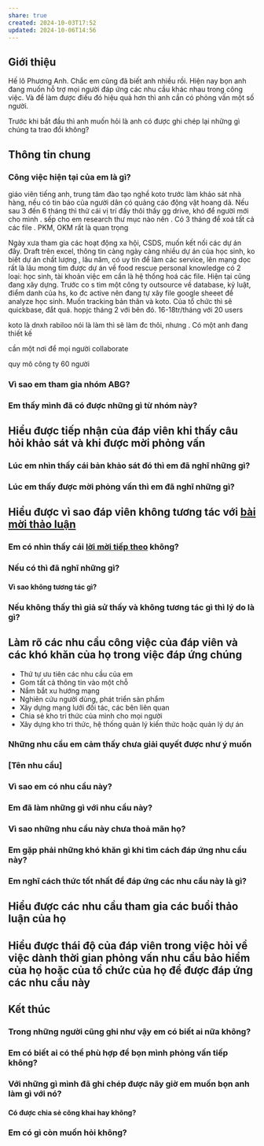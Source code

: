 ```yaml
---
share: true
created: 2024-10-03T17:52
updated: 2024-10-06T14:56
---
```

## Giới thiệu
Hế lô Phương Anh. Chắc em cũng đã biết anh nhiều rồi. Hiện nay bọn anh đang muốn hỗ trợ mọi người đáp ứng các nhu cầu khác nhau trong công việc. Và để làm được điều đó hiệu quả hơn thì anh cần có phỏng vấn một số người. 

Trước khi bắt đầu thì anh muốn hỏi là anh có được ghi chép lại những gì chúng ta trao đổi không?

## Thông tin chung
### Công việc hiện tại của em là gì?
giáo viên tiếng anh, trung tâm đào tạo nghề koto
trước làm khảo sát nhà hàng, nếu có tin báo của người dân có quảng cáo động vật hoang dã. Nếu sau 3 đến 6 tháng thì thử cái vị trí đấy thôi
thấy gg drive, khó để người mới cho mình . sếp cho em research thư mục nào nên . Có 3 tháng để xoá tất cả các file . PKM, OKM rất là quan trọng

Ngày xưa tham gia các hoạt động xa hội, CSDS, muốn kết nối các dự án đấy. Draft trên excel, thông tin 
càng ngày càng nhiều dự án của học sinh, ko biết dự án chất lượng , lâu năm, có uy tín để làm các service, lên mạng dọc rất là lâu 
mong tìm được dự án về food rescue 
personal knowledge có 2 loại: học sinh, tài khoản 
việc em cần là hệ thống hoá các file. Hiện tại cũng đang xây dựng. Trước co s tìm một công ty outsource về database, kỷ luật, điểm danh của hs, ko đc active nên đang tự xây file google sheeet để analyze học sinh. Muốn tracking bản thân và koto. Của tổ chức thì sẽ 
quickbase, đắt quá. hopjc tháng 2 với bên đó. 16-18tr/tháng với 20 users 

koto là dnxh 
rabiloo nói là làm thì sẽ làm đc thôi, nhưng . Có một anh đang thiết kế 

cần một nơi để mọi người collaborate

quy mô công ty 60 người 

### Vì sao em tham gia nhóm ABG?
### Em thấy mình đã có được những gì từ nhóm này?

## Hiểu được tiếp nhận của đáp viên khi thấy câu hỏi khảo sát và khi được mời phỏng vấn
### Lúc em nhìn thấy cái bản khảo sát đó thì em đã nghĩ những gì?

### Lúc em thấy được mời phỏng vấn thì em đã nghĩ những gì?

## Hiểu được vì sao đáp viên không tương tác với [bài mời thảo luận](https://www.facebook.com/groups/abgnetworkofficial/posts/2884117178409196/)
### Em có nhìn thấy cái [lời mời tiếp theo](../../C%C3%B4ng%20c%E1%BB%A5%20cho%20h%E1%BB%87%20sinh%20th%C3%A1i/Truy%E1%BB%81n%20th%C3%B4ng/Bu%E1%BB%95i%20th%E1%BA%A3o%20lu%E1%BA%ADn%20v%E1%BB%81%20vi%E1%BB%87c%20x%C3%A2y%20d%E1%BB%B1ng%20m%E1%BA%A1ng%20l%C6%B0%E1%BB%9Bi%20%C4%91%E1%BB%91i%20t%C3%A1c,%20c%C3%A1c%20b%C3%AAn%20li%C3%AAn%20quan.md) không? 
### Nếu có thì đã nghĩ những gì? 
#### Vì sao không tương tác gì?
### Nếu không thấy thì giả sử thấy và không tương tác gì thì lý do là gì?

## Làm rõ các nhu cầu công việc của đáp viên và các khó khăn của họ trong việc đáp ứng chúng
- Thứ tự ưu tiên các nhu cầu của em
- Gom tất cả thông tin vào một chỗ
- Nắm bắt xu hướng mạng
- Nghiên cứu người dùng, phát triển sản phẩm
- Xây dựng mạng lưới đối tác, các bên liên quan
- Chia sẻ kho tri thức của mình cho mọi người
- Xây dựng kho tri thức, hệ thống quản lý kiến thức hoặc quản lý dự án

### Những nhu cầu em cảm thấy chưa giải quyết được như ý muốn

### [Tên nhu cầu]
### Vì sao em có nhu cầu này?
### Em đã làm những gì với nhu cầu này?
### Vì sao những nhu cầu này chưa thoả mãn họ?
### Em gặp phải những khó khăn gì khi tìm cách đáp ứng nhu cầu này?
### Em nghĩ cách thức tốt nhất để đáp ứng các nhu cầu này là gì?

## Hiểu được các nhu cầu tham gia các buổi thảo luận của họ

## Hiểu được thái độ của đáp viên trong việc hỏi về việc dành thời gian phỏng vấn nhu cầu bảo hiểm của họ hoặc của tổ chức của họ để được đáp ứng các nhu cầu này

## Kết thúc
### Trong những người cũng ghi như vậy em có biết ai nữa không?
### Em có biết ai có thể phù hợp để bọn mình phỏng vấn tiếp không?
### Với những gì mình đã ghi chép được nãy giờ em muốn bọn anh làm gì với nó?
#### Có được chia sẻ công khai hay không?
### Em có gì còn muốn hỏi không?